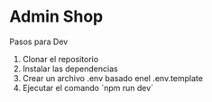 # Admin Shop

Pasos para Dev

1. Clonar el repositorio
2. Instalar las dependencias
3. Crear un archivo .env basado enel .env.template
4. Ejecutar el comando ´npm run dev´
